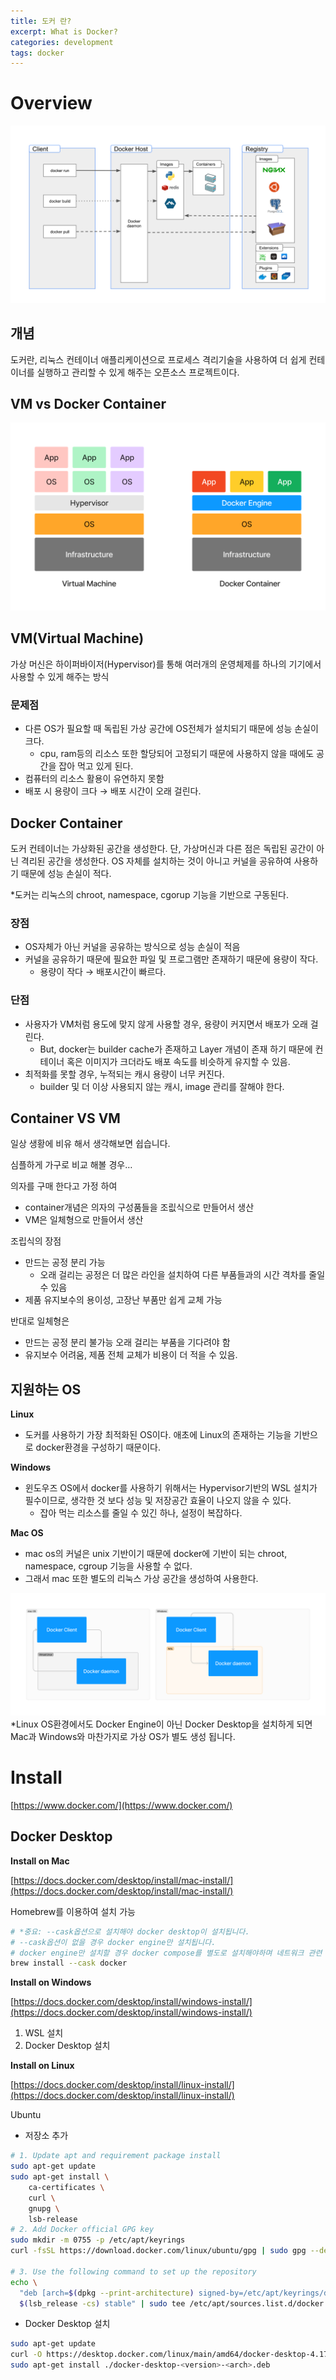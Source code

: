 ```yaml
---
title: 도커 란?
excerpt: What is Docker?
categories: development
tags: docker
---
```


# Overview

![overview](/assets/images/architecture.svg)

## 개념

도커란, 리눅스 컨테이너 애플리케이션으로 프로세스 격리기술을 사용하여 더 쉽게 컨테이너를 실행하고 관리할 수 있게 해주는 오픈소스 프로젝트이다.

## VM vs Docker Container

![vm-vs-docker](/assets/images/docker%20vs%20vm.png)

## VM(Virtual Machine)

가상 머신은 하이퍼바이저(Hypervisor)를 통해 여러개의 운영체제를 하나의 기기에서 사용할 수 있게 해주는 방식

### 문제점

-   다른 OS가 필요할 때 독립된 가상 공간에 OS전체가 설치되기 때문에 성능 손실이 크다.
    -   cpu, ram등의 리소스 또한 할당되어 고정되기 때문에 사용하지 않을 때에도 공간을 잡아 먹고 있게 된다.
-   컴퓨터의 리소스 활용이 유연하지 못함
-   배포 시 용량이 크다 → 배포 시간이 오래 걸린다.

## Docker Container

도커 컨테이너는 가상화된 공간을 생성한다. 단, 가상머신과 다른 점은 독립된 공간이 아닌 격리된 공간을 생성한다. OS 자체를 설치하는 것이 아니고 커널을 공유하여 사용하기 때문에 성능 손실이 적다.

\*도커는 리눅스의 chroot, namespace, cgorup 기능을 기반으로 구동된다.

### 장점

-   OS자체가 아닌 커널을 공유하는 방식으로 성능 손실이 적음
-   커널을 공유하기 때문에 필요한 파일 및 프로그램만 존재하기 때문에 용량이 작다.
    -   용량이 작다 → 배포시간이 빠르다.

### 단점

-   사용자가 VM처럼 용도에 맞지 않게 사용할 경우, 용량이 커지면서 배포가 오래 걸린다.
    -   But, docker는 builder cache가 존재하고 Layer 개념이 존재 하기 때문에 컨테이너 혹은 이미지가 크더라도 배포 속도를 비슷하게 유지할 수 있음.
-   최적화를 못할 경우, 누적되는 캐시 용량이 너무 커진다.
    -   builder 및 더 이상 사용되지 않는 캐시, <none> image 관리를 잘해야 한다.

## Container VS VM

일상 생황에 비유 해서 생각해보면 쉽습니다.

심플하게 가구로 비교 해볼 경우…

의자를 구매 한다고 가정 하여

-   container개념은 의자의 구성품들을 조릾식으로 만들어서 생산
-   VM은 일체형으로 만들어서 생산

조립식의 장점

-   만드는 공정 분리 가능
    -   오래 걸리는 공정은 더 많은 라인을 설치하여 다른 부품들과의 시간 격차를 줄일 수 있음
-   제품 유지보수의 용이성, 고장난 부품만 쉽게 교체 가능

반대로 일체형은

-   만드는 공정 분리 불가능 오래 걸리는 부품을 기다려야 함
-   유지보수 어려움, 제품 전체 교체가 비용이 더 적을 수 있음.

## 지원하는 OS

**Linux**

-   도커를 사용하기 가장 최적화된 OS이다. 애초에 Linux의 존재하는 기능을 기반으로 docker환경을 구성하기 때문이다.

**Windows**

-   윈도우즈 OS에서 docker를 사용하기 위해서는 Hypervisor기반의 WSL 설치가 필수이므로, 생각한 것 보다 성능 및 저장공간 효율이 나오지 않을 수 있다.
    -   잡아 먹는 리소스를 줄일 수 있긴 하나, 설정이 복잡하다.

**Mac OS**

-   mac os의 커널은 unix 기반이기 때문에 docker에 기반이 되는 chroot, namespace, cgroup 기능을 사용할 수 없다.
-   그래서 mac 또한 별도의 리눅스 가상 공간을 생성하여 사용한다.

![docker-container](/assets/images/docker-container.png)
\*Linux OS환경에서도 Docker Engine이 아닌 Docker Desktop을 설치하게 되면 Mac과 Windows와 마찬가지로 가상 OS가 별도 생성 됩니다.

# Install

[https://www.docker.com/](https://www.docker.com/)

## Docker Desktop

**Install on Mac**

[https://docs.docker.com/desktop/install/mac-install/](https://docs.docker.com/desktop/install/mac-install/)

Homebrew를 이용하여 설치 가능

```bash
# *중요: --cask옵션으로 설치해야 docker desktop이 설치됩니다.
# --cask옵션이 없을 경우 docker engine만 설치됩니다.
# docker engine만 설치할 경우 docker compose를 별도로 설치해야하며 네트워크 관련 설정도 직접 해야 합니다.
brew install --cask docker
```

**Install on Windows**

[https://docs.docker.com/desktop/install/windows-install/](https://docs.docker.com/desktop/install/windows-install/)

1. WSL 설치
2. Docker Desktop 설치

**Install on Linux**

[https://docs.docker.com/desktop/install/linux-install/](https://docs.docker.com/desktop/install/linux-install/)

Ubuntu

-   저장소 추가

```bash
# 1. Update apt and requirement package install
sudo apt-get update
sudo apt-get install \
    ca-certificates \
    curl \
    gnupg \
    lsb-release
# 2. Add Docker official GPG key
sudo mkdir -m 0755 -p /etc/apt/keyrings
curl -fsSL https://download.docker.com/linux/ubuntu/gpg | sudo gpg --dearmor -o /etc/apt/keyrings/docker.gpg

# 3. Use the following command to set up the repository
echo \
  "deb [arch=$(dpkg --print-architecture) signed-by=/etc/apt/keyrings/docker.gpg] https://download.docker.com/linux/ubuntu \
  $(lsb_release -cs) stable" | sudo tee /etc/apt/sources.list.d/docker.list > /dev/null
```

-   Docker Desktop 설치

```bash
sudo apt-get update
curl -O https://desktop.docker.com/linux/main/amd64/docker-desktop-4.17.0-amd64.deb?utm_source=docker&utm_medium=webreferral&utm_campaign=docs-driven-download-linux-amd64
sudo apt-get install ./docker-desktop-<version>-<arch>.deb
```
